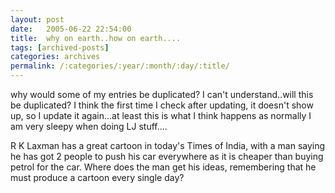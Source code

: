 ```yaml
---
layout: post
date:	2005-06-22 22:54:00
title:  why on earth..how on earth....
tags: [archived-posts]
categories: archives
permalink: /:categories/:year/:month/:day/:title/
---
```

why would some of my entries be duplicated? I can't understand..will this be duplicated? I think the first time I check after updating, it doesn't show up, so I update it again...at least this is what I think happens as normally I am very sleepy when doing LJ stuff....

R K Laxman has a great cartoon in today's Times of India, with a man saying he has got 2 people to push his car everywhere as it is cheaper than buying petrol for the car. Where does the man get his ideas, remembering that he must produce a cartoon every single day?
